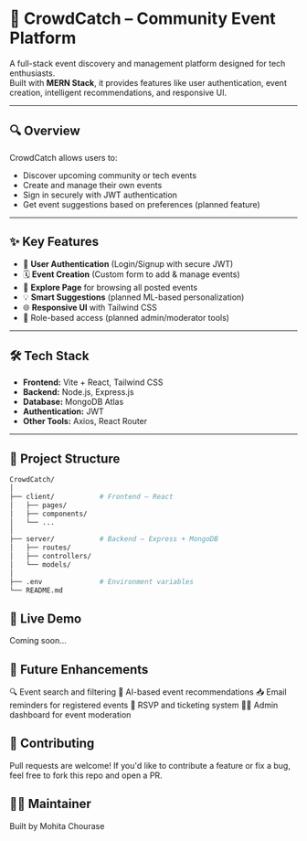 # 🧠 CrowdCatch – Community Event Platform

A full-stack event discovery and management platform designed for tech enthusiasts.  
Built with **MERN Stack**, it provides features like user authentication, event creation, intelligent recommendations, and responsive UI.

---

## 🔍 Overview

CrowdCatch allows users to:
- Discover upcoming community or tech events
- Create and manage their own events
- Sign in securely with JWT authentication
- Get event suggestions based on preferences (planned feature)

---

## ✨ Key Features

- 👤 **User Authentication** (Login/Signup with secure JWT)
- 🗓️ **Event Creation** (Custom form to add & manage events)
- 🔎 **Explore Page** for browsing all posted events
- 💡 **Smart Suggestions** (planned ML-based personalization)
- 🌐 **Responsive UI** with Tailwind CSS
- 🔐 Role-based access (planned admin/moderator tools)

---

## 🛠 Tech Stack

- **Frontend:** Vite + React, Tailwind CSS  
- **Backend:** Node.js, Express.js  
- **Database:** MongoDB Atlas  
- **Authentication:** JWT  
- **Other Tools:** Axios, React Router

---

## 📁 Project Structure

```bash
CrowdCatch/
│
├── client/           # Frontend – React
│   ├── pages/
│   ├── components/
│   └── ...
│
├── server/           # Backend – Express + MongoDB
│   ├── routes/
│   ├── controllers/
│   └── models/
│
├── .env              # Environment variables
└── README.md
````

## 🚀 Live Demo
Coming soon...

## 📌 Future Enhancements
🔍 Event search and filtering
🧠 AI-based event recommendations
📥 Email reminders for registered events
🎫 RSVP and ticketing system
🧑‍💼 Admin dashboard for event moderation

## 🤝 Contributing
Pull requests are welcome!
If you'd like to contribute a feature or fix a bug, feel free to fork this repo and open a PR.

## 🙋‍♀️ Maintainer
Built by Mohita Chourase
